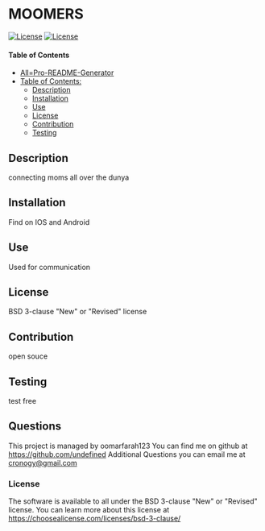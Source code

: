 # MOOMERS
[![License](https://img.shields.io/badge/License-BSD%203-clause%20"New"%20or%20"Revised"%20license-green.svg)](./https://choosealicense.com/licenses/bsd-3-clause/)
[![License](https://img.shields.io/badge/License-Boost_1.0-lightblue.svg)](https://www.boost.org/LICENSE_1_0.txt)
#### Table of Contents
- [All=Pro-README-Generator](#all-pro-readme-generator)
- [Table of Contents:](#table-of-contents-)
  * [Description](#description)
  * [Installation](#installation) 
  * [Use](#use)
  * [License](#license)
  * [Contribution](#contribution)
  * [Testing](#testing)

## Description
connecting moms all over the dunya
## Installation
Find on IOS and Android
## Use
Used for communication
## License
BSD 3-clause "New" or "Revised" license
## Contribution
open souce
## Testing
test free 
## Questions
This project is managed by oomarfarah123
You can find me on github at https://github.com/undefined
Additional Questions you can email me at cronogy@gmail.com
### License
The software is available to all under the BSD 3-clause "New" or "Revised" license. You can learn more about this license at https://choosealicense.com/licenses/bsd-3-clause/
